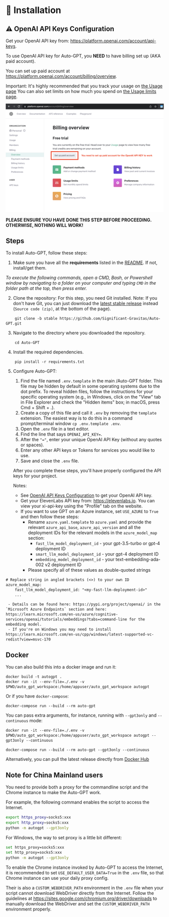 # 💾 Installation

## ⚠️ OpenAI API Keys Configuration

Get your OpenAI API key from: https://platform.openai.com/account/api-keys.

To use OpenAI API key for Auto-GPT, you **NEED** to have billing set up (AKA paid account).

You can set up paid account at https://platform.openai.com/account/billing/overview.

Important: It's highly recommended that you track your usage on [the Usage page](https://platform.openai.com/account/usage)
You can also set limits on how much you spend on [the Usage limits page](https://platform.openai.com/account/billing/limits).

![For OpenAI API key to work, set up paid account at OpenAI API > Billing](./docs/imgs/openai-api-key-billing-paid-account.png)

**PLEASE ENSURE YOU HAVE DONE THIS STEP BEFORE PROCEEDING. OTHERWISE, NOTHING WILL WORK!**

## Steps

To install Auto-GPT, follow these steps:

1. Make sure you have all the **requirements** listed in the [README](../README.md). If not, install/get them.

_To execute the following commands, open a CMD, Bash, or Powershell window by navigating to a folder on your computer and typing `CMD` in the folder path at the top, then press enter._

2. Clone the repository: For this step, you need Git installed. 
Note: If you don't have Git, you can just download the [latest stable release](https://github.com/Significant-Gravitas/Auto-GPT/releases/latest) instead (`Source code (zip)`, at the bottom of the page).

``` shell
    git clone -b stable https://github.com/Significant-Gravitas/Auto-GPT.git
```

3. Navigate to the directory where you downloaded the repository.

``` shell
    cd Auto-GPT
```

4. Install the required dependencies.

``` shell
    pip install -r requirements.txt
```

5. Configure Auto-GPT:
   1. Find the file named `.env.template` in the main /Auto-GPT folder. This file may be hidden by default in some operating systems due to the dot prefix. To reveal hidden files, follow the instructions for your specific operating system (e.g., in Windows, click on the "View" tab in File Explorer and check the "Hidden items" box; in macOS, press Cmd + Shift + .).
   2. Create a copy of this file and call it `.env` by removing the `template` extension.  The easiest way is to do this in a command prompt/terminal window `cp .env.template .env`.
   3. Open the `.env` file in a text editor.
   4. Find the line that says `OPENAI_API_KEY=`.
   5. After the `"="`, enter your unique OpenAI API Key (without any quotes or spaces).
   6. Enter any other API keys or Tokens for services you would like to use.
   7. Save and close the `.env` file.

   After you complete these steps, you'll have properly configured the API keys for your project.
   
   Notes:
   - See [OpenAI API Keys Configuration](#openai-api-keys-configuration) to get your OpenAI API key.
   - Get your ElevenLabs API key from: https://elevenlabs.io. You can view your xi-api-key using the "Profile" tab on the website.
   - If you want to use GPT on an Azure instance, set `USE_AZURE` to `True` and then follow these steps:
     - Rename `azure.yaml.template` to `azure.yaml` and provide the relevant `azure_api_base`, `azure_api_version` and all the deployment IDs for the relevant models in the `azure_model_map` section:
       - `fast_llm_model_deployment_id` - your gpt-3.5-turbo or gpt-4 deployment ID
       - `smart_llm_model_deployment_id` - your gpt-4 deployment ID
       - `embedding_model_deployment_id` - your text-embedding-ada-002 v2 deployment ID
     - Please specify all of these values as double-quoted strings
       
``` shell
# Replace string in angled brackets (<>) to your own ID
azure_model_map:
    fast_llm_model_deployment_id: "<my-fast-llm-deployment-id>"
    ...
```
     - Details can be found here: https://pypi.org/project/openai/ in the `Microsoft Azure Endpoints` section and here: https://learn.microsoft.com/en-us/azure/cognitive-services/openai/tutorials/embeddings?tabs=command-line for the embedding model.
     - If you're on Windows you may need to install https://learn.microsoft.com/en-us/cpp/windows/latest-supported-vc-redist?view=msvc-170

## Docker

You can also build this into a docker image and run it:

``` shell
docker build -t autogpt .
docker run -it --env-file=./.env -v $PWD/auto_gpt_workspace:/home/appuser/auto_gpt_workspace autogpt
```

Or if you have `docker-compose`:
``` shell
docker-compose run --build --rm auto-gpt
```

You can pass extra arguments, for instance, running with `--gpt3only` and `--continuous` mode:
``` shell
docker run -it --env-file=./.env -v $PWD/auto_gpt_workspace:/home/appuser/auto_gpt_workspace autogpt --gpt3only --continuous
```

``` shell
docker-compose run --build --rm auto-gpt --gpt3only --continuous
```

Alternatively, you can pull the latest release directly from [Docker Hub](https://hub.docker.com/r/significantgravitas/auto-gpt)

## Note for China Mainland users

You need to provide both a proxy for the commandline script and the Chrome instance to make the Auto-GPT work.

For example, the following command enables the script to access the Internet.
```bash
export https_proxy=socks5:xxx
export http_proxy=socks5:xxx
python -m autogpt --gpt3only
```

For Windows, the way to set proxy is a little bit different:
```bash
set https_proxy=socks5:xxx
set http_proxy=socks5:xxx
python -m autogpt --gpt3only
```

To enable the Chrome instance invoked by Auto-GPT to access the Internet, it is recommended to set `USE_DEFAULT_USER_DATA=True` in the `.env` file, so that Chrome instance can use your daily proxy config.

Their is also a `CUSTOM_WEBDRIVER_PATH` environment in the `.env` file when your script cannot download WebDriver directly from the Internet. Follow the guidelines at https://sites.google.com/chromium.org/driver/downloads to manually download the WebDriver and set the `CUSTOM_WEBDRIVER_PATH` environment properly.
